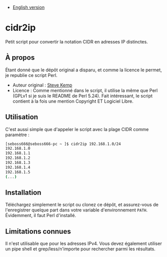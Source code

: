 * [English version](README.md)

# cidr2ip
Petit script pour convertir la notation CIDR en adresses IP distinctes.

## À propos
Étant donné que le dépôt original a disparu, et comme la licence le permet, je republie ce script Perl.

* Auteur original : [Steve Kemp](https://steve.fi/)
* Licence : Comme mentionné dans le script, il utilise la même que Perl (GPLv1 si je suis le README de Perl 5.24). Fait intéressant, le script contient à la fois une mention Copyright ET Logiciel Libre.

## Utilisation
C'est aussi simple que d'appeler le script avec la plage CIDR comme paramètre :
```bash
[seboss666@seboss666-pc ~ ]$ cidr2ip 192.168.1.0/24
192.168.1.0
192.168.1.1
192.168.1.2
192.168.1.3
192.168.1.4
192.168.1.5
(...)
```

## Installation
Téléchargez simplement le script ou clonez ce dépôt, et assurez-vous de l'enregistrer quelque part dans votre variable d'environnement `PATH`. Évidemment, il faut Perl d'installé.

## Limitations connues
Il n'est utilisable que pour les adresses IPv4. Vous devez également utiliser un pipe shell et grep/less/n'importe pour rechercher parmi les résultats.

